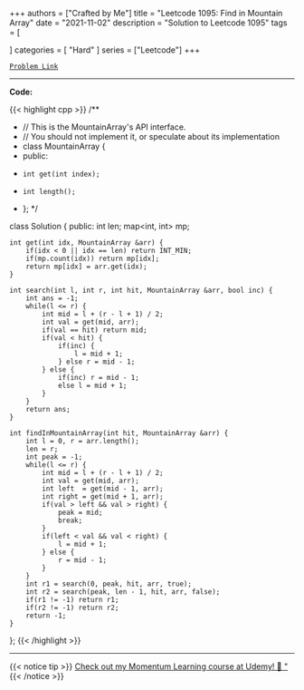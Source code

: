 
+++
authors = ["Crafted by Me"]
title = "Leetcode 1095: Find in Mountain Array"
date = "2021-11-02"
description = "Solution to Leetcode 1095"
tags = [
    
]
categories = [
    "Hard"
]
series = ["Leetcode"]
+++



[`Problem Link`](https://leetcode.com/problems/find-in-mountain-array/description/)

---

**Code:**

{{< highlight cpp >}}
/**
 * // This is the MountainArray's API interface.
 * // You should not implement it, or speculate about its implementation
 * class MountainArray {
 *   public:
 *     int get(int index);
 *     int length();
 * };
 */

class Solution {
public:
    int len;
    map<int, int> mp;
    
    int get(int idx, MountainArray &arr) {
        if(idx < 0 || idx == len) return INT_MIN;
        if(mp.count(idx)) return mp[idx];
        return mp[idx] = arr.get(idx);
    }
    
    int search(int l, int r, int hit, MountainArray &arr, bool inc) {
        int ans = -1;
        while(l <= r) {
            int mid = l + (r - l + 1) / 2;
            int val = get(mid, arr);
            if(val == hit) return mid;
            if(val < hit) {
                if(inc) {
                    l = mid + 1;
                } else r = mid - 1;
            } else {
                if(inc) r = mid - 1;
                else l = mid + 1;
            }
        }
        return ans;
    }
    
    int findInMountainArray(int hit, MountainArray &arr) {
        int l = 0, r = arr.length();
        len = r;
        int peak = -1;
        while(l <= r) {
            int mid = l + (r - l + 1) / 2;
            int val = get(mid, arr);
            int left  = get(mid - 1, arr);
            int right = get(mid + 1, arr);            
            if(val > left && val > right) {
                peak = mid;
                break;
            }
            if(left < val && val < right) {
                l = mid + 1;
            } else {
                r = mid - 1;
            }
        }
        int r1 = search(0, peak, hit, arr, true);
        int r2 = search(peak, len - 1, hit, arr, false);
        if(r1 != -1) return r1;
        if(r2 != -1) return r2;
        return -1;
    }
};
{{< /highlight >}}


---


{{< notice tip >}}
[Check out my Momentum Learning course at Udemy! 🚀 "](https://www.udemy.com/course/blind-75-the-data-structures-and-algorithms-essentials/)
{{< /notice >}}


